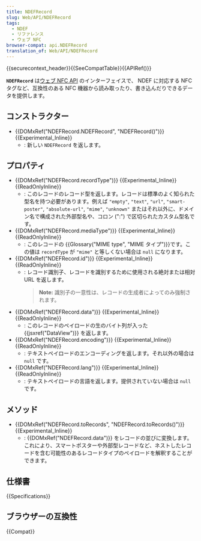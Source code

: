 ```yaml
---
title: NDEFRecord
slug: Web/API/NDEFRecord
tags:
  - NDEF
  - リファレンス
  - ウェブ NFC
browser-compat: api.NDEFRecord
translation_of: Web/API/NDEFRecord
---
```

{{securecontext_header}}{{SeeCompatTable}}{{APIRef()}}

**`NDEFRecord`** は[ウェブ NFC API](/ja/docs/Web/API/Web_NFC_API) のインターフェイスで、 NDEF に対応する NFC タグなど、互換性のある NFC 機器から読み取ったり、書き込んだりできるデータを提供します。

## コンストラクター

- {{DOMxRef("NDEFRecord.NDEFRecord", "NDEFRecord()")}} {{Experimental_Inline}}
  - : 新しい `NDEFRecord` を返します。

## プロパティ

- {{DOMxRef("NDEFRecord.recordType")}} {{Experimental_Inline}} {{ReadOnlyInline}}
  - : このレコードのレコード型を返します。レコードは標準のよく知られた型名を持つ必要があります。例えば `"empty"`, `"text"`, `"url"`, `"smart-poster"`, `"absolute-url"`, `"mime"`, `"unknown"` またはそれ以外に、ドメイン名で構成された外部型名や、コロン (":") で区切られたカスタム型名です。
- {{DOMxRef("NDEFRecord.mediaType")}} {{Experimental_Inline}} {{ReadOnlyInline}}
  - : このレコードの {{Glossary("MIME type", "MIME タイプ")}}です。この値は `recordType` が `"mime"` と等しくない場合は `null` になります。
- {{DOMxRef("NDEFRecord.id")}} {{Experimental_Inline}} {{ReadOnlyInline}}
  - : レコード識別子、レコードを識別するために使用される絶対または相対 URL を返します。
    > **Note:** 識別子の一意性は、レコードの生成者によってのみ強制されます。
- {{DOMxRef("NDEFRecord.data")}} {{Experimental_Inline}} {{ReadOnlyInline}}
  - : このレコードのペイロードの生のバイト列が入った {{jsxref("DataView")}} を返します。
- {{DOMxRef("NDEFRecord.encoding")}} {{Experimental_Inline}} {{ReadOnlyInline}}
  - : テキストペイロードのエンコーディングを返します。それ以外の場合は `null` です。
- {{DOMxRef("NDEFRecord.lang")}} {{Experimental_Inline}} {{ReadOnlyInline}}
  - : テキストペイロードの言語を返します。提供されていない場合は `null` です。

## メソッド

- {{DOMxRef("NDEFRecord.toRecords", "NDEFRecord.toRecords()")}} {{Experimental_Inline}}
  - : {{DOMxRef("NDEFRecord.data")}} をレコードの並びに変換します。これにより、スマートポスターや外部型レコードなど、ネストしたレコードを含む可能性のあるレコードタイプのペイロードを解釈することができます。

## 仕様書

{{Specifications}}

## ブラウザーの互換性

{{Compat}}
